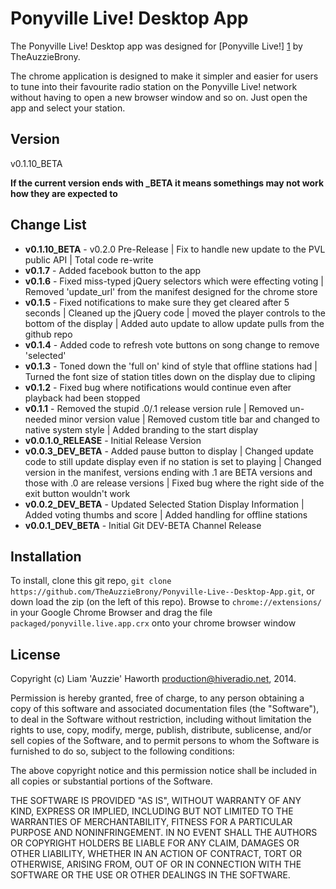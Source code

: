 Ponyville Live! Desktop App
=========

The Ponyville Live! Desktop app was designed for [Ponyville Live!] [1] by TheAuzzieBrony.

The chrome application is designed to make it simpler and easier for users to tune into their favourite radio station on the Ponyville Live! network without having to open a new browser window and so on. Just open the app and select your station.

Version
----

v0.1.10_BETA

**If the current version ends with _BETA it means somethings may not work how they are expected to**

Change List
----

* **v0.1.10_BETA** - v0.2.0 Pre-Release | Fix to handle new update to the PVL public API | Total code re-write
* **v0.1.7** - Added facebook button to the app
* **v0.1.6** - Fixed miss-typed jQuery selectors which were effecting voting | Removed 'update_url' from the manifest designed for the chrome store
* **v0.1.5** - Fixed notifications to make sure they get cleared after 5 seconds | Cleaned up the jQuery code | moved the player controls to the bottom of the display | Added auto update to allow update pulls from the github repo
* **v0.1.4** - Added code to refresh vote buttons on song change to remove 'selected'
* **v0.1.3** - Toned down the 'full on' kind of style that offline stations had | Turned the font size of station titles down on the display due to cliping
* **v0.1.2** - Fixed bug where notifications would continue even after playback had been stopped
* **v0.1.1** - Removed the stupid .0/.1 release version rule | Removed un-needed minor version value | Removed custom title bar and changed to native system style | Added branding to the start display
* **v0.0.1.0_RELEASE** - Initial Release Version
* **v0.0.3_DEV_BETA** - Added pause button to display | Changed update code to still update display even if no station is set to playing | Changed version in the manifest, versions ending with .1 are BETA versions and those with .0 are release versions | Fixed bug where the right side of the exit button wouldn't work
* **v0.0.2_DEV_BETA** - Updated Selected Station Display Information | Added voting thumbs and score | Added handling for offline stations 
* **v0.0.1_DEV_BETA** - Initial Git DEV-BETA Channel Release

Installation
--------------
To install, clone this git repo, ```git clone https://github.com/TheAuzzieBrony/Ponyville-Live--Desktop-App.git```, or down load the zip (on the left of this repo). Browse to ```chrome://extensions/``` in your Google Chrome Browser and drag the file ```packaged/ponyville.live.app.crx``` onto your chrome browser window


License
----

Copyright (c) Liam 'Auzzie' Haworth <production@hiveradio.net>, 2014.

Permission is hereby granted, free of charge, to any person obtaining a copy of this software and associated documentation files (the "Software"), to deal in the Software without restriction, including without limitation the rights to use, copy, modify, merge, publish, distribute, sublicense, and/or sell copies of the Software, and to permit persons to whom the Software is furnished to do so, subject to the following conditions:

The above copyright notice and this permission notice shall be included in all copies or substantial portions of the Software.

THE SOFTWARE IS PROVIDED "AS IS", WITHOUT WARRANTY OF ANY KIND, EXPRESS OR IMPLIED, INCLUDING BUT NOT LIMITED TO THE WARRANTIES OF MERCHANTABILITY, FITNESS FOR A PARTICULAR PURPOSE AND NONINFRINGEMENT. IN NO EVENT SHALL THE AUTHORS OR COPYRIGHT HOLDERS BE LIABLE FOR ANY CLAIM, DAMAGES OR OTHER LIABILITY, WHETHER IN AN ACTION OF CONTRACT, TORT OR OTHERWISE, ARISING FROM, OUT OF OR IN CONNECTION WITH THE SOFTWARE OR THE USE OR OTHER DEALINGS IN THE SOFTWARE.

[1]:https://ponyvillelive.com

